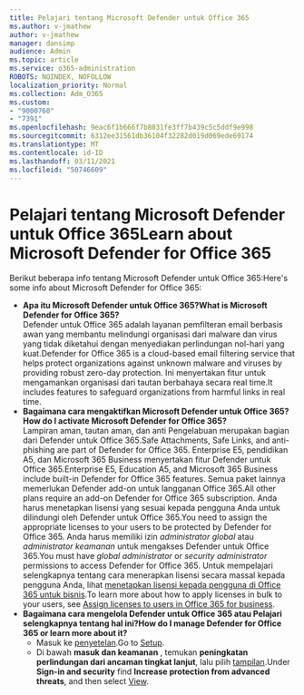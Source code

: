 ```yaml
---
title: Pelajari tentang Microsoft Defender untuk Office 365
ms.author: v-jmathew
author: v-jmathew
manager: dansimp
audience: Admin
ms.topic: article
ms.service: o365-administration
ROBOTS: NOINDEX, NOFOLLOW
localization_priority: Normal
ms.collection: Adm_O365
ms.custom:
- "9000760"
- "7391"
ms.openlocfilehash: 9eac6f1b666f7b8031fe3ff7b439c5c5ddf9e998
ms.sourcegitcommit: 6312ee31561db36104f32282d019d069ede69174
ms.translationtype: MT
ms.contentlocale: id-ID
ms.lasthandoff: 03/11/2021
ms.locfileid: "50746609"
---
```

# <a name="learn-about-microsoft-defender-for-office-365"></a><span data-ttu-id="97021-102">Pelajari tentang Microsoft Defender untuk Office 365</span><span class="sxs-lookup"><span data-stu-id="97021-102">Learn about Microsoft Defender for Office 365</span></span>

<span data-ttu-id="97021-103">Berikut beberapa info tentang Microsoft Defender untuk Office 365:</span><span class="sxs-lookup"><span data-stu-id="97021-103">Here's some info about Microsoft Defender for Office 365:</span></span>

- <span data-ttu-id="97021-104">**Apa itu Microsoft Defender untuk Office 365?**</span><span class="sxs-lookup"><span data-stu-id="97021-104">**What is Microsoft Defender for Office 365?**</span></span>  
    <span data-ttu-id="97021-105">Defender untuk Office 365 adalah layanan pemfilteran email berbasis awan yang membantu melindungi organisasi dari malware dan virus yang tidak diketahui dengan menyediakan perlindungan nol-hari yang kuat.</span><span class="sxs-lookup"><span data-stu-id="97021-105">Defender for Office 365 is a cloud-based email filtering service that helps protect organizations against unknown malware and viruses by providing robust zero-day protection.</span></span> <span data-ttu-id="97021-106">Ini menyertakan fitur untuk mengamankan organisasi dari tautan berbahaya secara real time.</span><span class="sxs-lookup"><span data-stu-id="97021-106">It includes features to safeguard organizations from harmful links in real time.</span></span>
- <span data-ttu-id="97021-107">**Bagaimana cara mengaktifkan Microsoft Defender untuk Office 365?**</span><span class="sxs-lookup"><span data-stu-id="97021-107">**How do I activate Microsoft Defender for Office 365?**</span></span>  
    <span data-ttu-id="97021-108">Lampiran aman, tautan aman, dan anti Pengelabuan merupakan bagian dari Defender untuk Office 365.</span><span class="sxs-lookup"><span data-stu-id="97021-108">Safe Attachments, Safe Links, and anti-phishing are part of Defender for Office 365.</span></span> <span data-ttu-id="97021-109">Enterprise E5, pendidikan A5, dan Microsoft 365 Business menyertakan fitur Defender untuk Office 365.</span><span class="sxs-lookup"><span data-stu-id="97021-109">Enterprise E5, Education A5, and Microsoft 365 Business include built-in Defender for Office 365 features.</span></span> <span data-ttu-id="97021-110">Semua paket lainnya memerlukan Defender add-on untuk langganan Office 365.</span><span class="sxs-lookup"><span data-stu-id="97021-110">All other plans require an add-on Defender for Office 365 subscription.</span></span> <span data-ttu-id="97021-111">Anda harus menetapkan lisensi yang sesuai kepada pengguna Anda untuk dilindungi oleh Defender untuk Office 365.</span><span class="sxs-lookup"><span data-stu-id="97021-111">You need to assign the appropriate licenses to your users to be protected by Defender for Office 365.</span></span> <span data-ttu-id="97021-112">Anda harus memiliki izin *administrator global* atau *administrator keamanan* untuk mengakses Defender untuk Office 365.</span><span class="sxs-lookup"><span data-stu-id="97021-112">You must have *global administrator* or *security administrator* permissions to access Defender for Office 365.</span></span> <span data-ttu-id="97021-113">Untuk mempelajari selengkapnya tentang cara menerapkan lisensi secara massal kepada pengguna Anda, lihat [menetapkan lisensi kepada pengguna di Office 365 untuk bisnis](https://go.microsoft.com/fwlink/?linkid=2093435).</span><span class="sxs-lookup"><span data-stu-id="97021-113">To learn more about how to apply licenses in bulk to your users, see [Assign licenses to users in Office 365 for business](https://go.microsoft.com/fwlink/?linkid=2093435).</span></span>
- <span data-ttu-id="97021-114">**Bagaimana cara mengelola Defender untuk Office 365 atau Pelajari selengkapnya tentang hal ini?**</span><span class="sxs-lookup"><span data-stu-id="97021-114">**How do I manage Defender for Office 365 or learn more about it?**</span></span>  
  - <span data-ttu-id="97021-115">Masuk ke [penyetelan](https://go.microsoft.com/fwlink/p/?linkid=2075721).</span><span class="sxs-lookup"><span data-stu-id="97021-115">Go to [Setup](https://go.microsoft.com/fwlink/p/?linkid=2075721).</span></span>  
  - <span data-ttu-id="97021-116">Di bawah **masuk dan keamanan** , temukan **peningkatan perlindungan dari ancaman tingkat lanjut**, lalu pilih [tampilan](https://go.microsoft.com/fwlink/?linkid=2109302).</span><span class="sxs-lookup"><span data-stu-id="97021-116">Under **Sign-in and security** find **Increase protection from advanced threats**, and then select [View](https://go.microsoft.com/fwlink/?linkid=2109302).</span></span>
